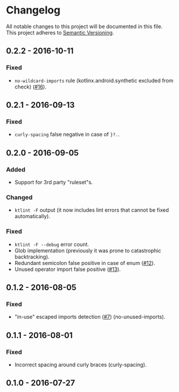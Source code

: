# Changelog
All notable changes to this project will be documented in this file.  
This project adheres to [Semantic Versioning](http://semver.org/).

## 0.2.2 - 2016-10-11

### Fixed
- `no-wildcard-imports` rule (kotlinx.android.synthetic excluded from check) ([#16](https://github.com/shyiko/ktlint/pull/16)).

## 0.2.1 - 2016-09-13

### Fixed
- `curly-spacing` false negative in case of `}?.`.

## 0.2.0 - 2016-09-05

### Added
- Support for 3rd party "ruleset"s. 

### Changed
- `ktlint -F` output (it now includes lint errors that cannot be fixed automatically). 

### Fixed
- `ktlint -F --debug` error count.  
- Glob implementation (previously it was prone to catastrophic backtracking).
- Redundant semicolon false positive in case of enum ([#12](https://github.com/shyiko/ktlint/issues/12)).
- Unused operator import false positive ([#13](https://github.com/shyiko/ktlint/issues/13)).

## 0.1.2 - 2016-08-05

### Fixed
- "in-use" escaped imports detection ([#7](https://github.com/shyiko/ktlint/issues/7)) (no-unused-imports).   

## 0.1.1 - 2016-08-01

### Fixed
- Incorrect spacing around curly braces (curly-spacing).

## 0.1.0 - 2016-07-27
